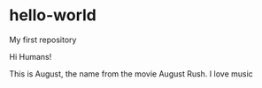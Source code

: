 # hello-world
My first repository

Hi Humans!

This is August, the name from the movie August Rush. I love music
